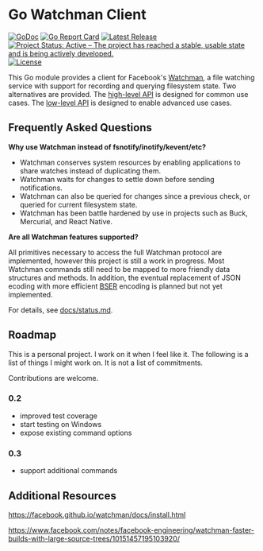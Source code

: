# Go Watchman Client

[![GoDoc](https://godoc.org/github.com/sjansen/watchman?status.svg)](https://godoc.org/github.com/sjansen/watchman)
[![Go Report Card](https://goreportcard.com/badge/github.com/sjansen/watchman)](https://goreportcard.com/report/github.com/sjansen/watchman)
[![Latest Release](https://img.shields.io/github/release/sjansen/watchman.svg)](https://github.com/sjansen/watchman/releases)
[![Project Status: Active – The project has reached a stable, usable state and is being actively developed.](https://www.repostatus.org/badges/latest/active.svg)](https://www.repostatus.org/#active)
[![License](https://img.shields.io/github/license/sjansen/watchman.svg)](https://github.com/sjansen/watchman/blob/master/LICENSE)

This Go module provides a client for Facebook's [Watchman](https://facebook.github.io/watchman/), a file watching service with support for recording and querying filesystem state. Two alternatives are provided. The [high-level API](https://godoc.org/github.com/sjansen/watchman) is designed for common use cases. The [low-level API](https://godoc.org/github.com/sjansen/watchman/protocol) is designed to enable advanced use cases.


## Frequently Asked Questions

**Why use Watchman instead of fsnotify/inotify/kevent/etc?**

- Watchman conserves system resources by enabling applications to share watches instead of duplicating them.
- Watchman waits for changes to settle down before sending notifications.
- Watchman can also be queried for changes since a previous check, or queried for current filesystem state.
- Watchman has been battle hardened by use in projects such as Buck, Mercurial, and React Native.

**Are all Watchman features supported?**

All primitives necessary to access the full Watchman protocol are implemented, however this project is still a work in progress. Most Watchman commands still need to be mapped to more friendly  data structures and methods. In addition, the eventual replacement of JSON ecoding with more efficient [BSER](https://facebook.github.io/watchman/docs/bser.html) encoding is planned but not yet implemented.

For details, see [docs/status.md](docs/status.md).


## Roadmap

This is a personal project. I work on it when I feel like it.
The following is a list of things I might work on. It is not
a list of commitments.

Contributions are welcome.

### 0.2
 - improved test coverage
 - start testing on Windows
 - expose existing command options

### 0.3
 - support additional commands


## Additional Resources

https://facebook.github.io/watchman/docs/install.html

https://www.facebook.com/notes/facebook-engineering/watchman-faster-builds-with-large-source-trees/10151457195103920/
